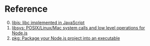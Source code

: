 # Reference

0. [libjs: libc implemented in JavaScript](https://github.com/streamich/libjs)
0. [libsys: POSIX/Linux/Mac system calls and low level operations for Node.js](https://github.com/streamich/libsys)
0. [pkg: Package your Node.js project into an executable](https://github.com/vercel/pkg)


